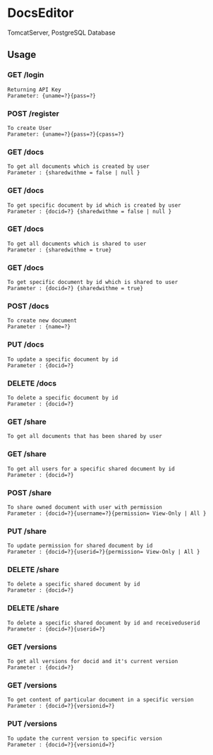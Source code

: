 # DocsEditor
TomcatServer, PostgreSQL Database

## Usage

### GET /login
	Returning API Key
	Parameter: {uname=?}{pass=?}

### POST /register
	To create User
	Parameter: {uname=?}{pass=?}{cpass=?}

### GET /docs
	To get all documents which is created by user
	Parameter : {sharedwithme = false | null }

### GET /docs
	To get specific document by id which is created by user
	Parameter : {docid=?} {sharedwithme = false | null }

### GET /docs 
	To get all documents which is shared to user
	Parameter : {sharedwithme = true}

### GET /docs
	To get specific document by id which is shared to user
	Parameter : {docid=?} {sharedwithme = true}

### POST /docs
	To create new document
	Parameter : {name=?} 

### PUT /docs
	To update a specific document by id
	Parameter : {docid=?}

### DELETE /docs
	To delete a specific document by id
	Parameter : {docid=?}

 ### GET /share
	To get all documents that has been shared by user

### GET /share
	To get all users for a specific shared document by id 
	Parameter : {docid=?}

### POST /share
	To share owned document with user with permission
	Parameter : {docid=?}{username=?}{permission= View-Only | All }

### PUT /share
	To update permission for shared document by id
	Parameter : {docid=?}{userid=?}{permission= View-Only | All }

### DELETE /share
	To delete a specific shared document by id
	Parameter : {docid=?}

### DELETE /share
	To delete a specific shared document by id and receiveduserid
	Parameter : {docid=?}{userid=?}

### GET /versions
	To get all versions for docid and it's current version
	Parameter : {docid=?}

### GET /versions
	To get content of particular document in a specific version
	Parameter : {docid=?}{versionid=?}

### PUT /versions
	To update the current version to specific version
	Parameter : {docid=?}{versionid=?}
